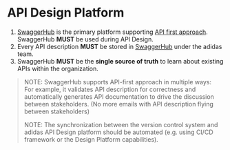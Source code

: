 # API Design Platform

1. [SwaggerHub](https://design.api.3stripes.io/) is the primary platform supporting [API first approach](../../general-guidelines/api-first.md). SwaggerHub **MUST** be used during API Design.
2. Every API description **MUST** be stored in [SwaggerHub](https://design.api.3stripes.io/) under the adidas team.
3. SwaggerHub **MUST** be the **single source of truth** to learn about existing APIs within the organization.

> NOTE: SwaggerHub supports API-first approach in multiple ways:  
> For example, it validates API description for correctness and automatically generates API documentation to drive the discussion between stakeholders. \(No more emails with API description flying between stakeholders\)
>
> NOTE: The synchronization between the version control system and adidas API Design platform 
> should be automated (e.g. using CI/CD framework or the Design Platform capabilities).

